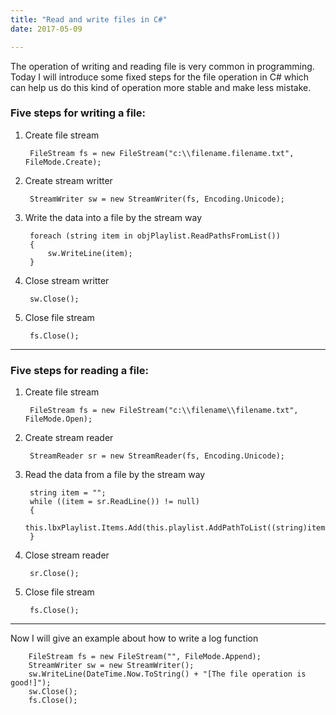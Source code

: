 ```yaml
---
title: "Read and write files in C#"
date: 2017-05-09

---
```


The operation of writing and reading file is very common in programming. Today I will introduce some fixed steps for the file operation in C# which can help us do this kind of operation more stable and make less mistake.

### Five steps for writing a file:    
1. Create file stream  

        FileStream fs = new FileStream("c:\\filename.filename.txt", FileMode.Create);
          
2. Create stream writter  
        
        StreamWriter sw = new StreamWriter(fs, Encoding.Unicode);
          
3. Write the data into a file by the stream way  

        foreach (string item in objPlaylist.ReadPathsFromList())  
        {  
            sw.WriteLine(item);  
        }
                
4. Close stream writter  
    
        sw.Close();
          
          
5. Close file stream
  
        fs.Close();
          
          
- - - 

### Five steps for reading a file:  
1. Create file stream  

        FileStream fs = new FileStream("c:\\filename\\filename.txt", FileMode.Open);
          
2. Create stream reader  
        
        StreamReader sr = new StreamReader(fs, Encoding.Unicode);
          
3. Read the data from a file by the stream way  

        string item = "";
        while ((item = sr.ReadLine()) != null)
        {
            this.lbxPlaylist.Items.Add(this.playlist.AddPathToList((string)item));
        }
                
4. Close stream reader  
    
        sr.Close();
          
          
5. Close file stream
  
        fs.Close();
          

- - -

Now I will give an example about how to write a log function  

        FileStream fs = new FileStream("", FileMode.Append);
        StreamWriter sw = new StreamWriter();
        sw.WriteLine(DateTime.Now.ToString() + "[The file operation is good!]");
        sw.Close();
        fs.Close();
        




